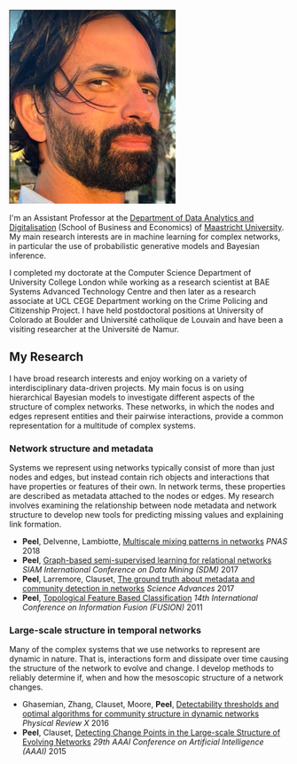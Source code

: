 ![Leto](img/leto_300.png)

I'm an Assistant Professor at the [Department of Data Analytics and Digitalisation](https://www.maastrichtuniversity.nl/research/department-data-analytics-and-digitalisation-dad) (School of Business and Economics) of [Maastricht University](https://www.maastrichtuniversity.nl/). My main research interests are in machine learning for complex networks, in particular the use of probabilistic generative models and Bayesian inference.

I completed my doctorate at the Computer Science Department of University College London while working as a research scientist at BAE Systems Advanced Technology Centre and then later as a research associate at UCL CEGE Department working on the Crime Policing and Citizenship Project. I have held postdoctoral positions at University of Colorado at Boulder and Université catholique de Louvain and have been a visiting researcher at the Université de Namur.

## My Research

I have broad research interests and enjoy working on a variety of interdisciplinary data-driven projects. My main focus is on using hierarchical Bayesian models to investigate different aspects of the structure of complex networks. These networks, in which the nodes and edges represent entities and their pairwise interactions, provide a common representation for a multitude of complex systems.  

### Network structure and metadata

Systems we represent using networks typically consist of more than just nodes and edges, but instead contain rich objects and interactions that have properties or features of their own. In network terms, these properties are described as metadata attached to the nodes or edges. My research involves examining the relationship between node metadata and network structure to develop new tools for predicting missing values and explaining link formation.

- **Peel**, Delvenne, Lambiotte, [Multiscale mixing patterns in networks](https://doi.org/10.1073/pnas.1713019115) _PNAS_ 2018
- **Peel**, [Graph-based semi-supervised learning for relational networks](https://doi.org/10.1137/1.9781611974973.49) _SIAM International Conference on Data Mining (SDM)_ 2017
- **Peel**, Larremore, Clauset, [The ground truth about metadata and community detection in networks](http://advances.sciencemag.org/content/3/5/e1602548) _Science Advances_ 2017
- **Peel**, [Topological Feature Based Classification](http://ieeexplore.ieee.org/xpl/articleDetails.jsp?arnumber=5977581) _14th International Conference on Information Fusion (FUSION)_ 2011

### Large-scale structure in temporal networks

Many of the complex systems that we use networks to represent are dynamic in nature. That is, interactions form and dissipate over time causing the structure of the network to evolve and change. I develop methods to reliably determine if, when and how the mesoscopic structure of a network changes.

- Ghasemian, Zhang, Clauset, Moore, **Peel**, [Detectability thresholds and optimal algorithms for community structure in dynamic networks](http://link.aps.org/doi/10.1103/PhysRevX.6.031005) _Physical Review X_ 2016
- **Peel**, Clauset, [Detecting Change Points in the Large-scale Structure of Evolving Networks](http://www.aaai.org/ocs/index.php/AAAI/AAAI15/paper/view/9485) _29th AAAI Conference on Artificial Intelligence (AAAI)_ 2015